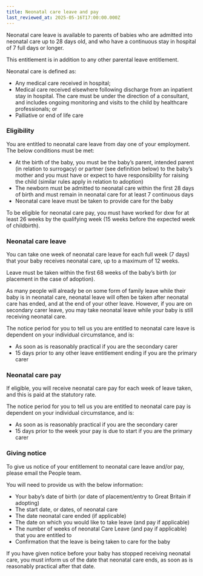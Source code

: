 ```yaml
---
title: Neonatal care leave and pay
last_reviewed_at: 2025-05-16T17:00:00.000Z
---
```

Neonatal care leave is available to parents of babies who are admitted into neonatal care up to 28 days old, and who have a continuous stay in hospital of 7 full days or longer.

This entitlement is in addition to any other parental leave entitlement.

Neonatal care is defined as:

* Any medical care received in hospital;
* Medical care received elsewhere following discharge from an inpatient stay in hospital. The care must be under the direction of a consultant, and includes ongoing monitoring and visits to the child by healthcare professionals; or
* Palliative or end of life care

### Eligibility

You are entitled to neonatal care leave from day one of your employment. The below conditions must be met:

* At the birth of the baby, you must be the baby’s parent, intended parent (in relation to surrogacy) or partner (see definition below) to the baby’s mother and you must have or expect to have responsibility for raising the child (similar rules apply in relation to adoption)
* The newborn must be admitted to neonatal care within the first 28 days of birth and must remain in neonatal care for at least 7 continuous days
* Neonatal care leave must be taken to provide care for the baby

To be eligible for neonatal care pay, you must have worked for dxw for at least 26 weeks by the qualifying week (15 weeks before the expected week of childbirth).

### Neonatal care leave

You can take one week of neonatal care leave for each full week (7 days) that your baby receives neonatal care, up to a maximum of 12 weeks. 

Leave must be taken within the first 68 weeks of the baby’s birth (or placement in the case of adoption). 

As many people will already be on some form of family leave while their baby is in neonatal care, neonatal leave will often be taken after neonatal care has ended, and at the end of your other leave. However, if you are on secondary carer leave, you may take neonatal leave while your baby is still receiving neonatal care.

The notice period for you to tell us you are entitled to neonatal care leave is dependent on your individual circumstance, and is:

* As soon as is reasonably practical if you are the secondary carer
* 15 days prior to any other leave entitlement ending if you are the primary carer

### Neonatal care pay

If eligible, you will receive neonatal care pay for each week of leave taken, and this is paid at the statutory rate.

The notice period for you to tell us you are entitled to neonatal care pay is dependent on your individual circumstance, and is:

* As soon as is reasonably practical if you are the secondary carer
* 15 days prior to the week your pay is due to start if you are the primary carer

### Giving notice

To give us notice of your entitlement to neonatal care leave and/or pay, please email the People team.

You will need to provide us with the below information:

* Your baby’s date of birth (or date of placement/entry to Great Britain if adopting)
* The start date, or dates, of neonatal care
* The date neonatal care ended (if applicable)
* The date on which you would like to take leave (and pay if applicable)
* The number of weeks of neonatal Care Leave (and pay if applicable) that you are entitled to
* Confirmation that the leave is being taken to care for the baby

If you have given notice before your baby has stopped receiving neonatal care, you must inform us of the date that neonatal care ends, as soon as is reasonably practical after that date.
